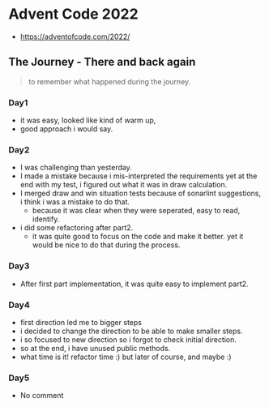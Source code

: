 # Advent Code 2022

- https://adventofcode.com/2022/

## The Journey - There and back again

> to remember what happened during the journey. 

### Day1

- it was easy, looked like kind of warm up, 
- good approach i would say.

### Day2

- I was challenging than yesterday.
- I made a mistake because i mis-interpreted the requirements yet at the end with my test, i figured out what it was in draw calculation.
- I merged draw and win situation tests because of sonarlint suggestions, i think i was a mistake to do that. 
  - because it was clear when they were seperated, easy to read, identify. 
- i did some refactoring after part2. 
  - it was quite good to focus on the code and make it better. yet it would be nice to do that during the process.

### Day3

- After first part implementation, it was quite easy to implement part2.

### Day4

- first direction led me to bigger steps
- i decided to change the direction to be able to make smaller steps.
- i so focused to new direction so i forgot to check initial direction.
- so at the end, i have unused public methods.
- what time is it! refactor time :) but later of course, and maybe :)

### Day5

- No comment
